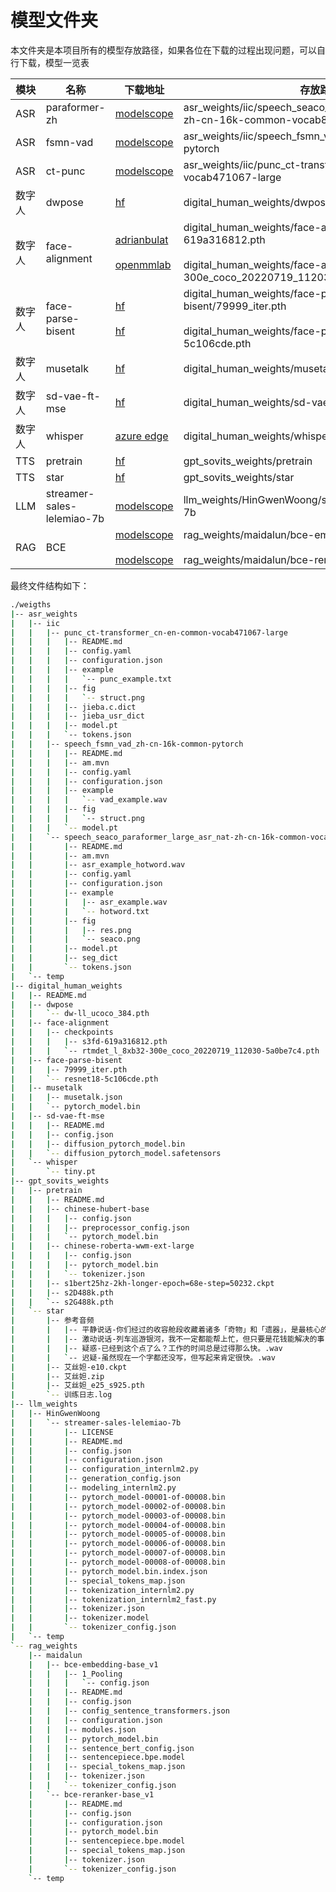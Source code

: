 # 模型文件夹

本文件夹是本项目所有的模型存放路径，如果各位在下载的过程出现问题，可以自行下载，模型一览表

| 模块 | 名称 | 下载地址 | 存放路径 |
| ---| --- | --- | --- |
| ASR | paraformer-zh | [modelscope](https://modelscope.cn/models/iic/speech_seaco_paraformer_large_asr_nat-zh-cn-16k-common-vocab8404-pytorch/files) | asr_weights/iic/speech_seaco_paraformer_large_asr_nat-zh-cn-16k-common-vocab8404-pytorch |
| ASR | fsmn-vad | [modelscope](https://modelscope.cn/models/iic/speech_fsmn_vad_zh-cn-16k-common-pytorch/files) | asr_weights/iic/speech_fsmn_vad_zh-cn-16k-common-pytorch |
| ASR | ct-punc | [modelscope](https://modelscope.cn/models/iic/punc_ct-transformer_cn-en-common-vocab471067-large/files) | asr_weights/iic/punc_ct-transformer_cn-en-common-vocab471067-large |
| 数字人 | dwpose | [hf](https://hf-mirror.com/yzd-v/DWPose/blob/main/dw-ll_ucoco_384.pth) | digital_human_weights/dwpose/dw-ll_ucoco_384.pth |
| 数字人 | face-alignment | [adrianbulat](https://www.adrianbulat.com/downloads/python-fan/s3fd-619a316812.pth) </br></br> [openmmlab](https://download.openmmlab.com/mmdetection/v3.0/rtmdet/rtmdet_l_8xb32-300e_coco/rtmdet_l_8xb32-300e_coco_20220719_112030-5a0be7c4.pth) | digital_human_weights/face-alignment/s3fd-619a316812.pth </br></br> digital_human_weights/face-alignment/rtmdet_l_8xb32-300e_coco_20220719_112030-5a0be7c4.pth |
| 数字人 | face-parse-bisent | [hf](https://hf-mirror.com/ManyOtherFunctions/face-parse-bisent/blob/main/79999_iter.pth) </br></br> [hf](https://hf-mirror.com/ManyOtherFunctions/face-parse-bisent/blob/main/resnet18-5c106cde.pth) | digital_human_weights/face-parse-bisent/79999_iter.pth </br></br> digital_human_weights/face-parse-bisent/resnet18-5c106cde.pth|
| 数字人 | musetalk | [hf](https://hf-mirror.com/TMElyralab/MuseTalk/tree/main) | digital_human_weights/musetalk/ |
| 数字人 | sd-vae-ft-mse | [hf](https://hf-mirror.com/stabilityai/sd-vae-ft-mse/tree/main) | digital_human_weights/sd-vae-ft-mse/ |
| 数字人 | whisper | [azure edge](https://openaipublic.azureedge.net/main/whisper/models/65147644a518d12f04e32d6f3b26facc3f8dd46e5390956a9424a650c0ce22b9/tiny.pt) | digital_human_weights/whisper/tiny.pt |
| TTS | pretrain | [hf](https://huggingface.co/lj1995/GPT-SoVITS/tree/main) | gpt_sovits_weights/pretrain |
| TTS | star | [hf](https://huggingface.co/baicai1145/GPT-SoVITS-STAR/blob/main/%E8%89%BE%E4%B8%9D%E5%A6%B2.zip) | gpt_sovits_weights/star |
| LLM | streamer-sales-lelemiao-7b | [modelscope](https://modelscope.cn/models/HinGwenWoong/streamer-sales-lelemiao-7b) | llm_weights/HinGwenWoong/streamer-sales-lelemiao-7b |
| RAG | BCE | [modelscope](https://modelscope.cn/models/maidalun/bce-embedding-base_v1/files) <br/><br/> [modelscope](https://modelscope.cn/models/maidalun/bce-reranker-base_v1/files)| rag_weights/maidalun/bce-embedding-base_v1 <br/><br/> rag_weights/maidalun/bce-reranker-base_v1 |


最终文件结构如下：

```bash
./weigths
|-- asr_weights
|   |-- iic
|   |   |-- punc_ct-transformer_cn-en-common-vocab471067-large
|   |   |   |-- README.md
|   |   |   |-- config.yaml
|   |   |   |-- configuration.json
|   |   |   |-- example
|   |   |   |   `-- punc_example.txt
|   |   |   |-- fig
|   |   |   |   `-- struct.png
|   |   |   |-- jieba.c.dict
|   |   |   |-- jieba_usr_dict
|   |   |   |-- model.pt
|   |   |   `-- tokens.json
|   |   |-- speech_fsmn_vad_zh-cn-16k-common-pytorch
|   |   |   |-- README.md
|   |   |   |-- am.mvn
|   |   |   |-- config.yaml
|   |   |   |-- configuration.json
|   |   |   |-- example
|   |   |   |   `-- vad_example.wav
|   |   |   |-- fig
|   |   |   |   `-- struct.png
|   |   |   `-- model.pt
|   |   `-- speech_seaco_paraformer_large_asr_nat-zh-cn-16k-common-vocab8404-pytorch
|   |       |-- README.md
|   |       |-- am.mvn
|   |       |-- asr_example_hotword.wav
|   |       |-- config.yaml
|   |       |-- configuration.json
|   |       |-- example
|   |       |   |-- asr_example.wav
|   |       |   `-- hotword.txt
|   |       |-- fig
|   |       |   |-- res.png
|   |       |   `-- seaco.png
|   |       |-- model.pt
|   |       |-- seg_dict
|   |       `-- tokens.json
|   `-- temp
|-- digital_human_weights
|   |-- README.md
|   |-- dwpose
|   |   `-- dw-ll_ucoco_384.pth
|   |-- face-alignment
|   |   |-- checkpoints
|   |   |   |-- s3fd-619a316812.pth
|   |   |   `-- rtmdet_l_8xb32-300e_coco_20220719_112030-5a0be7c4.pth
|   |-- face-parse-bisent
|   |   |-- 79999_iter.pth
|   |   `-- resnet18-5c106cde.pth
|   |-- musetalk
|   |   |-- musetalk.json
|   |   `-- pytorch_model.bin
|   |-- sd-vae-ft-mse
|   |   |-- README.md
|   |   |-- config.json
|   |   |-- diffusion_pytorch_model.bin
|   |   `-- diffusion_pytorch_model.safetensors
|   `-- whisper
|       `-- tiny.pt
|-- gpt_sovits_weights
|   |-- pretrain
|   |   |-- README.md
|   |   |-- chinese-hubert-base
|   |   |   |-- config.json
|   |   |   |-- preprocessor_config.json
|   |   |   `-- pytorch_model.bin
|   |   |-- chinese-roberta-wwm-ext-large
|   |   |   |-- config.json
|   |   |   |-- pytorch_model.bin
|   |   |   `-- tokenizer.json
|   |   |-- s1bert25hz-2kh-longer-epoch=68e-step=50232.ckpt
|   |   |-- s2D488k.pth
|   |   `-- s2G488k.pth
|   `-- star
|       |-- 参考音频
|       |   |-- 平静说话-你们经过的收容舱段收藏着诸多「奇物」和「遗器」，是最核心的研究场所。.wav
|       |   |-- 激动说话-列车巡游银河，我不一定都能帮上忙，但只要是花钱能解决的事，尽管和我说吧。.wav
|       |   |-- 疑惑-已经到这个点了么？工作的时间总是过得那么快。.wav
|       |   `-- 迟疑-虽然现在一个字都还没写，但写起来肯定很快。.wav
|       |-- 艾丝妲-e10.ckpt
|       |-- 艾丝妲.zip
|       |-- 艾丝妲_e25_s925.pth
|       `-- 训练日志.log
|-- llm_weights
|   |-- HinGwenWoong
|   |   `-- streamer-sales-lelemiao-7b
|   |       |-- LICENSE
|   |       |-- README.md
|   |       |-- config.json
|   |       |-- configuration.json
|   |       |-- configuration_internlm2.py
|   |       |-- generation_config.json
|   |       |-- modeling_internlm2.py
|   |       |-- pytorch_model-00001-of-00008.bin
|   |       |-- pytorch_model-00002-of-00008.bin
|   |       |-- pytorch_model-00003-of-00008.bin
|   |       |-- pytorch_model-00004-of-00008.bin
|   |       |-- pytorch_model-00005-of-00008.bin
|   |       |-- pytorch_model-00006-of-00008.bin
|   |       |-- pytorch_model-00007-of-00008.bin
|   |       |-- pytorch_model-00008-of-00008.bin
|   |       |-- pytorch_model.bin.index.json
|   |       |-- special_tokens_map.json
|   |       |-- tokenization_internlm2.py
|   |       |-- tokenization_internlm2_fast.py
|   |       |-- tokenizer.json
|   |       |-- tokenizer.model
|   |       `-- tokenizer_config.json
|   `-- temp
`-- rag_weights
    |-- maidalun
    |   |-- bce-embedding-base_v1
    |   |   |-- 1_Pooling
    |   |   |   `-- config.json
    |   |   |-- README.md
    |   |   |-- config.json
    |   |   |-- config_sentence_transformers.json
    |   |   |-- configuration.json
    |   |   |-- modules.json
    |   |   |-- pytorch_model.bin
    |   |   |-- sentence_bert_config.json
    |   |   |-- sentencepiece.bpe.model
    |   |   |-- special_tokens_map.json
    |   |   |-- tokenizer.json
    |   |   `-- tokenizer_config.json
    |   `-- bce-reranker-base_v1
    |       |-- README.md
    |       |-- config.json
    |       |-- configuration.json
    |       |-- pytorch_model.bin
    |       |-- sentencepiece.bpe.model
    |       |-- special_tokens_map.json
    |       |-- tokenizer.json
    |       `-- tokenizer_config.json
    `-- temp
```
